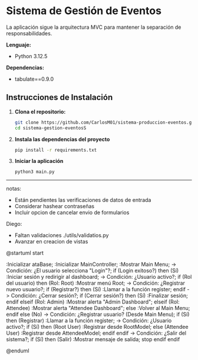 # Sistema de Gestión de Eventos

La aplicación sigue la arquitectura MVC para mantener la separación de responsabilidades.

**Lenguaje:**
    
- Python 3.12.5

**Dependencias:**
    
- tabulate==0.9.0


## Instrucciones de Instalación

1. **Clona el repositorio:** 

    ```bash
    git clone https://github.com/CarlosM01/sistema-produccion-eventos.git
    cd sistema-gestion-eventosS
2. **Instala las dependencias del proyecto**
    ```bash
    pip install -r requirements.txt
3. **Iniciar la aplicación**
    ```bash
    python3 main.py
___


notas:
* Están pendientes las verificaciones de datos de entrada
* Considerar hashear contraseñas
* Incluir opcion de cancelar envio de formularios

Diego:
* Faltan validaciones ./utils/validatios.py
* Avanzar en creacion de vistas



@startuml
start

:Inicializar ataBase;
:Inicializar MainController;
:Mostrar Main Menu;
-> Condición: ¿El usuario selecciona "Login"?;
if (Login exitoso?) then (Sí)
    :Iniciar sesión y redirigir al dashboard;
    -> Condición: ¿Usuario activo?;
    if (Rol del usuario) then (Rol: Root)
        :Mostrar menú Root;
        -> Condición: ¿Registrar nuevo usuario?;
        if (Registrar?) then (Sí)
            :Llamar a la función register;
        endif
        -> Condición: ¿Cerrar sesión?;
        if (Cerrar sesión?) then (Sí)
            :Finalizar sesión;
        endif
    elseif (Rol: Admin)
        :Mostrar alerta "Admin Dashboard";
    elseif (Rol: Attendee)
        :Mostrar alerta "Attendee Dashboard";
    else
        :Volver al Main Menu;
    endif
else (No)
    -> Condición: ¿Registrar usuario? (Desde Main Menu);
    if (Sí) then (Registrar)
        :Llamar a la función register;
        -> Condición: ¿Usuario activo?;
        if (Sí) then (Root User)
            :Registrar desde RootModel;
        else (Attendee User)
            :Registrar desde AttendeeModel;
        endif
    endif
    -> Condición: ¿Salir del sistema?;
    if (Sí) then (Salir)
        :Mostrar mensaje de salida;
        stop
    endif
endif

@enduml